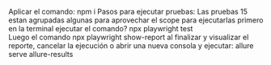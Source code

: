 Aplicar el comando: npm i
Pasos para ejecutar pruebas:
Las pruebas 15 estan agrupadas algunas para aprovechar el scope
para ejecutarlas primero en la terminal  ejecutar el comando?  npx playwright test  
Luego el comando npx playwright show-report
al finalizar y visualizar el reporte, cancelar la ejecución o abrir una nueva consola y ejecutar: allure serve allure-results